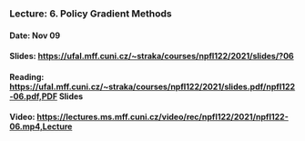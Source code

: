 ### Lecture: 6. Policy Gradient Methods
#### Date: Nov 09
#### Slides: https://ufal.mff.cuni.cz/~straka/courses/npfl122/2021/slides/?06
#### Reading: https://ufal.mff.cuni.cz/~straka/courses/npfl122/2021/slides.pdf/npfl122-06.pdf,PDF Slides
#### Video: https://lectures.ms.mff.cuni.cz/video/rec/npfl122/2021/npfl122-06.mp4,Lecture
